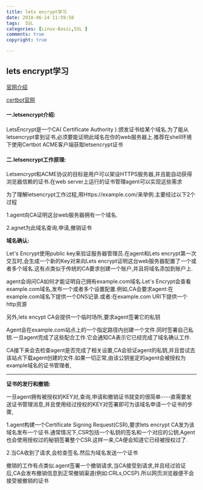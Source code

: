 ```yaml
---
title: lets encrypt学习
date: 2018-06-24 11:59:58
tags:  SSL
categories: [Linux-Basic,SSL ]
comments: true
copyright: true

---
```




## lets encrypt学习

[官网介绍](https://letsencrypt.org/)

[certbot官网](https://certbot.eff.org/)

#### 一.letsencrypt介绍: 

LetsEncrypt是一个CA( Certificate Authority ).颁发证书给某个域名.为了能从letsencrypt拿到证书,必须要能证明此域名在你的web服务器上.推荐在shell环境下使用Certbot ACME客户端获取letsencrypt证书 

<!--more-->

#### 二.letsencrypt工作原理: 

Letsencrypt和ACME协议的目标是用户可以架设HTTPS服务器,并且能自动获得浏览器信赖的证书.在web server上运行的证书管理agent可以实现这些需求 

为了理解letsencrypt工作过程,用Https://example.com/来举例.主要经过以下2个过程

1.agent向CA证明这台web服务器拥有一个域名.

2.agnet为此域名查询,申请,撤销证书 

**域名确认:**

Let's Encrypt使用public key来验证服务器管理员.在agent和Lets encrypt第一次交互时,会生成一个新的Key对来向Lets encrypt证明这台web服务器配置了一个或者多个域名.这有点类似于传统的CA要求创建一个账户,并且将域名添加到账户上. 

agent会询问CA如何才能证明自己拥有example.com域名.Let's Encrypt会查看example.com域名,发布一个或者多个设置配置.例如,CA会要求agent:在example.com域名下提供一个DNS记录.或者:在example.com URI下提供一个http资源 

另外,lets encypt CA会提供一个临时场所,要求agent签署它的私钥 


Agent会在example.com站点上的一个指定路径内创建一个文件.同时签署自己私钥.一旦agent完成了这些配合工作.它会通知CA表示它已经完成了域名确认工作. 

CA接下来会去检查agent是否完成了相关设置,CA会验证agent的私钥,并且尝试去该站点下载agent创建的文件.如果一切正常,由该公钥鉴定的agent会被授权为example域名的证书管理者, 


---

**证书的发行和撤销:** 

一旦agent拥有被授权的KEY对,查询,申请和撤销证书就变的很简单----直需要发送证书管理消息,并且使用经过授权的KEY对签署即可为该域名申请一个证书的步骤, 

1.agent构建一个Certificate Signing Request(CSR),要求lets encrypt CA发为该域名发布一个证书.通常情况下,CSR包括一个私钥的签名和一个对应的公钥,Agent也会使用授权过的秘钥签署整个CSR.这样一来,CA便会知道它已经被授权过了.

2.当CA收到了请求,会检查签名.然后为域名发送一个证书 


撤销的工作有点类似.agent签署一个撤销请求,当CA接受到请求,并且经过验证后,CA会发布撤销信息到正常撤销渠道(例如:CRLs,OCSP).所以网页浏览器便不会接受被撤销的证书 


